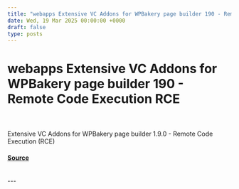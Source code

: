 ```yaml
---
title: "webapps Extensive VC Addons for WPBakery page builder 190 - Remote Code Execution RCE"
date: Wed, 19 Mar 2025 00:00:00 +0000
draft: false
type: posts
---
```

# webapps Extensive VC Addons for WPBakery page builder 190 - Remote Code Execution RCE

<br/>

<br/>
Extensive VC Addons for WPBakery page builder 1.9.0 - Remote Code Execution (RCE)

#### [Source](https://www.exploit-db.com/exploits/52085)

<br/>
---
